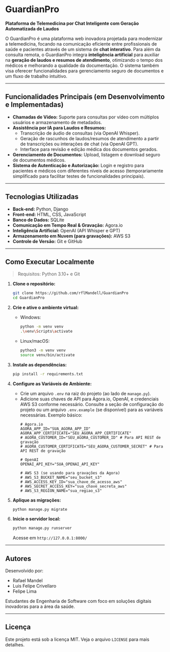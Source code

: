 # GuardianPro
**Plataforma de Telemedicina por Chat Inteligente com Geração Automatizada de Laudos**

O GuardianPro é uma plataforma web inovadora projetada para modernizar a telemedicina, focando na comunicação eficiente entre profissionais de saúde e pacientes através de um sistema de **chat interativo**. Para além da consulta remota, o GuardianPro integra **inteligência artificial** para auxiliar na **geração de laudos e resumos de atendimento**, otimizando o tempo dos médicos e melhorando a qualidade da documentação. O sistema também visa oferecer funcionalidades para gerenciamento seguro de documentos e um fluxo de trabalho intuitivo.

---

## Funcionalidades Principais (em Desenvolvimento e Implementadas)

- **Chamadas de Vídeo:** Suporte para consultas por vídeo com múltiplos usuários e armazenamento de metadados.
- **Assistência por IA para Laudos e Resumos:**
    - Transcrição de áudio de consultas (via OpenAI Whisper).
    - Geração de rascunhos de laudos/resumos de atendimento a partir de transcrições ou interações de chat (via OpenAI GPT).
    - Interface para revisão e edição médica dos documentos gerados.
- **Gerenciamento de Documentos:** Upload, listagem e download seguro de documentos médicos.
- **Sistema de Autenticação e Autorização:** Login e registro para pacientes e médicos com diferentes níveis de acesso (temporariamente simplificado para facilitar testes de funcionalidades principais).

---

## Tecnologias Utilizadas

- **Back-end:** Python, Django
- **Front-end:** HTML, CSS, JavaScript
- **Banco de Dados:** SQLite
- **Comunicação em Tempo Real & Gravação:** Agora.io
- **Inteligência Artificial:** OpenAI (API Whisper e GPT)
- **Armazenamento em Nuvem (para gravações):** AWS S3
- **Controle de Versão:** Git e GitHub

---

## Como Executar Localmente

> Requisitos: Python 3.10+ e Git

1.  **Clone o repositório:**
    ```bash
    git clone https://github.com/rflMandell/GuardianPro
    cd GuardianPro
    ```

2.  **Crie e ative o ambiente virtual:**
    *   Windows:
        ```bash
        python -m venv venv
        .\venv\Scripts\activate
        ```
    *   Linux/macOS:
        ```bash
        python3 -m venv venv
        source venv/bin/activate
        ```

3.  **Instale as dependências:**
    ```bash
    pip install -r requirements.txt
    ```

4.  **Configure as Variáveis de Ambiente:**
    *   Crie um arquivo `.env` na raiz do projeto (ao lado de `manage.py`).
    *   Adicione suas chaves de API para Agora.io, OpenAI, e credenciais AWS S3 conforme necessário. Consulte a seção de configuração do projeto ou um arquivo `.env.example` (se disponível) para as variáveis necessárias. Exemplo básico:
        ```env
        # Agora.io
        AGORA_APP_ID="SUA_AGORA_APP_ID"
        AGORA_APP_CERTIFICATE="SEU_AGORA_APP_CERTIFICATE"
        # AGORA_CUSTOMER_ID="SEU_AGORA_CUSTOMER_ID" # Para API REST de gravação
        # AGORA_CUSTOMER_CERTIFICATE="SEU_AGORA_CUSTOMER_SECRET" # Para API REST de gravação

        # OpenAI
        OPENAI_API_KEY="SUA_OPENAI_API_KEY"

        # AWS S3 (se usando para gravações da Agora)
        # AWS_S3_BUCKET_NAME="seu_bucket_s3"
        # AWS_ACCESS_KEY_ID="sua_chave_de_acesso_aws"
        # AWS_SECRET_ACCESS_KEY="sua_chave_secreta_aws"
        # AWS_S3_REGION_NAME="sua_regiao_s3"
        ```

5.  **Aplique as migrações:**
    ```bash
    python manage.py migrate
    ```

6.  **Inicie o servidor local:**
    ```bash
    python manage.py runserver
    ```
    Acesse em `http://127.0.0.1:8000/`

---

## Autores

Desenvolvido por:
- Rafael Mandel
- Luis Felipe Crivellaro
- Felipe Lima

Estudantes de Engenharia de Software com foco em soluções digitais inovadoras para a área da saúde.

---

## Licença

Este projeto está sob a licença MIT. Veja o arquivo `LICENSE` para mais detalhes.
